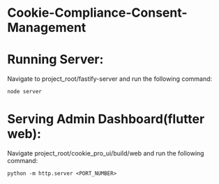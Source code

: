 # Cookie-Compliance-Consent-Management

Running Server:
===============
Navigate to project_root/fastify-server and run the following command:

```shell
node server
```

Serving Admin Dashboard(flutter web):
=====================================
Navigate project_root/cookie_pro_ui/build/web and run the following command:

```shell
python -m http.server <PORT_NUMBER>
```
